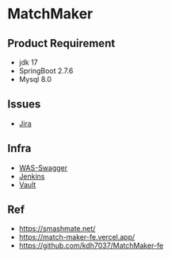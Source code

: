 # MatchMaker

## Product Requirement
- jdk 17
- SpringBoot 2.7.6
- Mysql 8.0

## Issues
- [Jira](https://gfhouse.atlassian.net/jira/software/projects/MATCHMAKER/issues)

## Infra

- [WAS-Swagger](http://124.49.190.136:10000/swagger-ui/index.html)
- [Jenkins](http://124.49.190.136:18080)
- [Vault](http://124.49.190.136:18200)

## Ref
- https://smashmate.net/
- https://match-maker-fe.vercel.app/
- https://github.com/kdh7037/MatchMaker-fe
